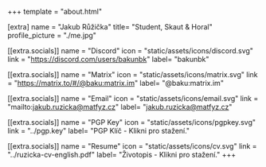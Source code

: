+++
template = "about.html"

[extra]
name = "Jakub Růžička"
title= "Student, Skaut & Horal"
profile_picture = "./me.jpg"

[[extra.socials]]
name = "Discord"
icon = "static/assets/icons/discord.svg"
link = "https://discord.com/users/bakunbk"
label= "bakunbk"

[[extra.socials]]
name = "Matrix"
icon = "static/assets/icons/matrix.svg"
link = "https://matrix.to/#/@baku:matrix.im"
label= "@baku:matrix.im"

[[extra.socials]]
name = "Email"
icon = "static/assets/icons/email.svg"
link = "mailto:jakub.ruzicka@matfyz.cz"
label= "jakub.ruzicka@matfyz.cz"

[[extra.socials]]
name = "PGP Key"
icon = "static/assets/icons/pgpkey.svg"
link = "../pgp.key"
label= "PGP Klíč - Klikni pro stažení."

[[extra.socials]]
name = "Resume"
icon = "static/assets/icons/cv.svg"
link = "../ruzicka-cv-english.pdf"
label= "Životopis - Klikni pro stažení."
+++
